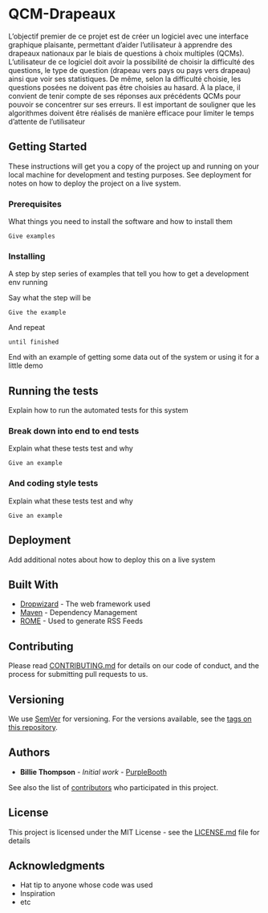 # QCM-Drapeaux
L’objectif premier de ce projet est de créer un logiciel avec une interface graphique plaisante, permettant d’aider l’utilisateur à apprendre des drapeaux nationaux par le biais de questions à choix multiples (QCMs).
    L’utilisateur de ce logiciel doit avoir la possibilité de choisir la difficulté des questions, le type de question (drapeau vers pays ou pays vers drapeau) ainsi que voir ses statistiques. De même, selon la difficulté choisie, les questions posées ne doivent pas être choisies au hasard. À la place, il convient de tenir compte de ses réponses aux précédents QCMs pour pouvoir se concentrer sur ses erreurs. Il est important de souligner que les algorithmes doivent être réalisés de manière efficace pour limiter le temps d’attente de l’utilisateur

## Getting Started

These instructions will get you a copy of the project up and running on your local machine for development and testing purposes. See deployment for notes on how to deploy the project on a live system.

### Prerequisites

What things you need to install the software and how to install them

```
Give examples
```

### Installing

A step by step series of examples that tell you how to get a development env running

Say what the step will be

```
Give the example
```

And repeat

```
until finished
```

End with an example of getting some data out of the system or using it for a little demo

## Running the tests

Explain how to run the automated tests for this system

### Break down into end to end tests

Explain what these tests test and why

```
Give an example
```

### And coding style tests

Explain what these tests test and why

```
Give an example
```

## Deployment

Add additional notes about how to deploy this on a live system

## Built With

* [Dropwizard](http://www.dropwizard.io/1.0.2/docs/) - The web framework used
* [Maven](https://maven.apache.org/) - Dependency Management
* [ROME](https://rometools.github.io/rome/) - Used to generate RSS Feeds

## Contributing

Please read [CONTRIBUTING.md](https://gist.github.com/PurpleBooth/b24679402957c63ec426) for details on our code of conduct, and the process for submitting pull requests to us.

## Versioning

We use [SemVer](http://semver.org/) for versioning. For the versions available, see the [tags on this repository](https://github.com/your/project/tags). 

## Authors

* **Billie Thompson** - *Initial work* - [PurpleBooth](https://github.com/PurpleBooth)

See also the list of [contributors](https://github.com/your/project/contributors) who participated in this project.

## License

This project is licensed under the MIT License - see the [LICENSE.md](LICENSE.md) file for details

## Acknowledgments

* Hat tip to anyone whose code was used
* Inspiration
* etc
